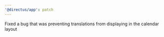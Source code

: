 ```yaml
---
'@directus/app': patch
---
```


Fixed a bug that was preventing translations from displaying in the calendar layout
